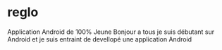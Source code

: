 # reglo
Application Android de 100% Jeune
Bonjour a tous je suis débutant sur Android  et je suis entraint de devellopé une application Android
